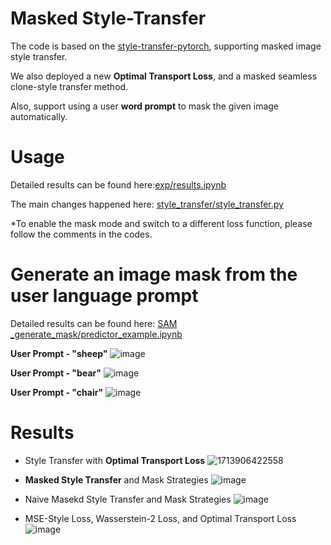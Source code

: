# Masked Style-Transfer

The code is based on the [style-transfer-pytorch](https://github.com/crowsonkb/style-transfer-pytorch/tree/master), supporting masked image style transfer.

We also deployed a new **Optimal Transport Loss**, and a masked seamless clone-style transfer method.

Also, support using a user **word prompt** to mask the given image automatically.

# Usage
Detailed results can be found here:[exp/results.ipynb](https://github.com/wrencanfly/masked-style-transfer/blob/main/exp/results.ipynb)

The main changes happened here: [style_transfer/style_transfer.py](https://github.com/wrencanfly/masked-style-transfer/blob/main/style_transfer/style_transfer.py)


*To enable the mask mode and switch to a different loss function, please follow the comments in the codes.

# Generate an image mask from the user language prompt
Detailed results can be found here: [SAM _generate_mask/predictor_example.ipynb](https://github.com/wrencanfly/masked-style-transfer/blob/main/SAM%20_generate_mask/predictor_example.ipynb)

**User Prompt - "sheep"**
![image](https://github.com/wrencanfly/masked-style-transfer/assets/56505931/0ffd7b40-77ff-4852-9614-1014b0800132)

**User Prompt - "bear"**
![image](https://github.com/wrencanfly/masked-style-transfer/assets/56505931/bfae278e-6ff6-4a6b-86a8-c8de7b230c4e)

**User Prompt - "chair"**
![image](https://github.com/wrencanfly/masked-style-transfer/assets/56505931/cd71ec34-fbf9-43cb-99b6-94cae21f5068)


# Results

- Style Transfer with **Optimal Transport Loss**
  ![1713906422558](https://github.com/wrencanfly/masked-style-transfer/assets/56505931/91743f53-cba4-4ccb-9ce0-2a2c3243f96a)

- **Masked Style Transfer** and Mask Strategies
  ![image](https://github.com/wrencanfly/masked-style-transfer/assets/56505931/b4c8447e-23de-455c-935b-174f4c82b7b6)


- Naive Masekd Style Transfer and Mask Strategies
  ![image](https://github.com/wrencanfly/masked-style-transfer/assets/56505931/8c91dbb1-80d5-4b74-a0f8-a6afae9047f2)

  
- MSE-Style Loss, Wasserstein-2 Loss, and  Optimal Transport Loss
  ![image](https://github.com/wrencanfly/masked-style-transfer/assets/56505931/c28fbf14-96d1-41c8-ba68-ceddc67799fe)




